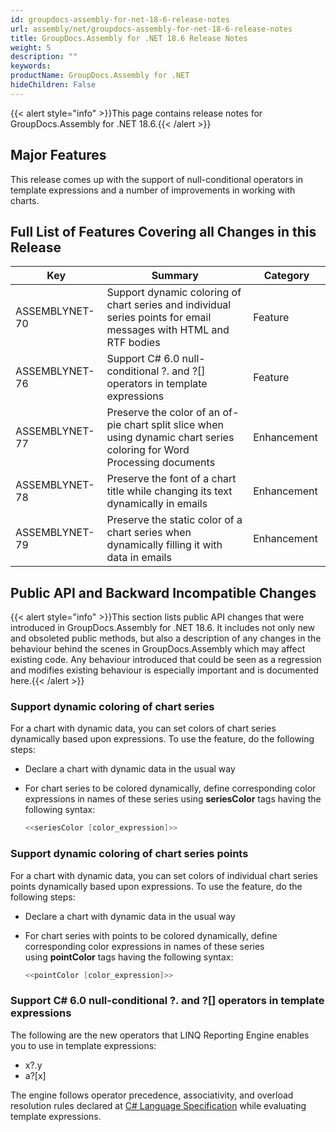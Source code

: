 ```yaml
---
id: groupdocs-assembly-for-net-18-6-release-notes
url: assembly/net/groupdocs-assembly-for-net-18-6-release-notes
title: GroupDocs.Assembly for .NET 18.6 Release Notes
weight: 5
description: ""
keywords: 
productName: GroupDocs.Assembly for .NET
hideChildren: False
---
```

{{< alert style="info" >}}This page contains release notes for GroupDocs.Assembly for .NET 18.6.{{< /alert >}}

## Major Features

This release comes up with the support of null-conditional operators in template expressions and a number of improvements in working with charts.

## Full List of Features Covering all Changes in this Release

| Key | Summary | Category |
| --- | --- | --- |
| ASSEMBLYNET-70  | Support dynamic coloring of chart series and individual series points for email messages with HTML and RTF bodies   | Feature |
| ASSEMBLYNET-76  | Support C# 6.0 null-conditional ?. and ?\[\] operators in template expressions  | Feature |
| ASSEMBLYNET-77  | Preserve the color of an of-pie chart split slice when using dynamic chart series coloring for Word Processing documents | Enhancement  |
| ASSEMBLYNET-78  | Preserve the font of a chart title while changing its text dynamically in emails  | Enhancement  |
| ASSEMBLYNET-79  | Preserve the static color of a chart series when dynamically filling it with data in emails  | Enhancement  |

## Public API and Backward Incompatible Changes

{{< alert style="info" >}}This section lists public API changes that were introduced in GroupDocs.Assembly for .NET 18.6. It includes not only new and obsoleted public methods, but also a description of any changes in the behaviour behind the scenes in GroupDocs.Assembly which may affect existing code. Any behaviour introduced that could be seen as a regression and modifies existing behaviour is especially important and is documented here.{{< /alert >}}

### Support dynamic coloring of chart series

For a chart with dynamic data, you can set colors of chart series dynamically based upon expressions. To use the feature, do the following steps:

*   Declare a chart with dynamic data in the usual way
*   For chart series to be colored dynamically, define corresponding color expressions in names of these series using **seriesColor** tags having the following syntax:
    
    ```csharp
    <<seriesColor [color_expression]>>
    ```
    

### Support dynamic coloring of chart series points

For a chart with dynamic data, you can set colors of individual chart series points dynamically based upon expressions. To use the feature, do the following steps:

*   Declare a chart with dynamic data in the usual way
*   For chart series with points to be colored dynamically, define corresponding color expressions in names of these series using **pointColor** tags having the following syntax:
    
    ```csharp
    <<pointColor [color_expression]>>
    ```
    

### Support C# 6.0 null-conditional ?. and ?\[\] operators in template expressions 

The following are the new operators that LINQ Reporting Engine enables you to use in template expressions:

*   x?.y  
*   a?\[x\]  
    

The engine follows operator precedence, associativity, and overload resolution rules declared at [C# Language Specification](http://www.microsoft.com/en-us/download/details.aspx?id=7029) while evaluating template expressions.
